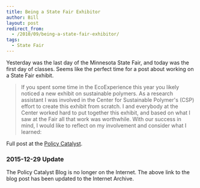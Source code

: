 ```yaml
---
title: Being a State Fair Exhibitor
author: Bill
layout: post
redirect_from:
  - /2010/09/being-a-state-fair-exhibitor/
tags:
  - State Fair
---
```

Yesterday was the last day of the Minnesota State Fair, and today was the first
day of classes. Seems like the perfect time for a post about working on a State
Fair exhibit.

> If you spent some time in the EcoExperience this year you likely noticed a
> new exhibit on sustainable polymers. As a research assistant I was involved
> in the Center for Sustainable Polymer's (CSP) effort to create this exhibit
> from scratch. I and everybody at the Center worked hard to put together this
> exhibit, and based on what I saw at the Fair all that work was worthwhile.
> With our success in mind, I would like to reflect on my involvement and
> consider what I learned:

Full post at the [Policy Catalyst][1].

### 2015-12-29 Update

The Policy Catalyst Blog is no longer on the Internet. The above link to the
blog post has been updated to the Internet Archive.

 [1]: http://web.archive.org/web/20150622040800/http://blog.lib.umn.edu/cstpp/policycatalyst/2010/09/being_a_state_fair_exhibitor.php
